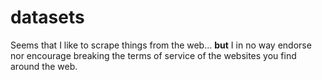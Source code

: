 # datasets
Seems that I like to scrape things from the web... **but** I in no way endorse nor encourage breaking the terms of service of the websites you find around the web.
